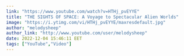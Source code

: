 ```yaml
---
link: "https://www.youtube.com/watch?v=HTHj_pvEYYE"
title: "THE SIGHTS OF SPACE: A Voyage to Spectacular Alien Worlds"
image: "https://i.ytimg.com/vi/HTHj_pvEYYE/maxresdefault.jpg"
author: "melodysheep"
author_link: "http://www.youtube.com/user/melodysheep"
date: 2022-12-04 15:46:11 EET
tags: ["YouTube","Video"]
---
```

